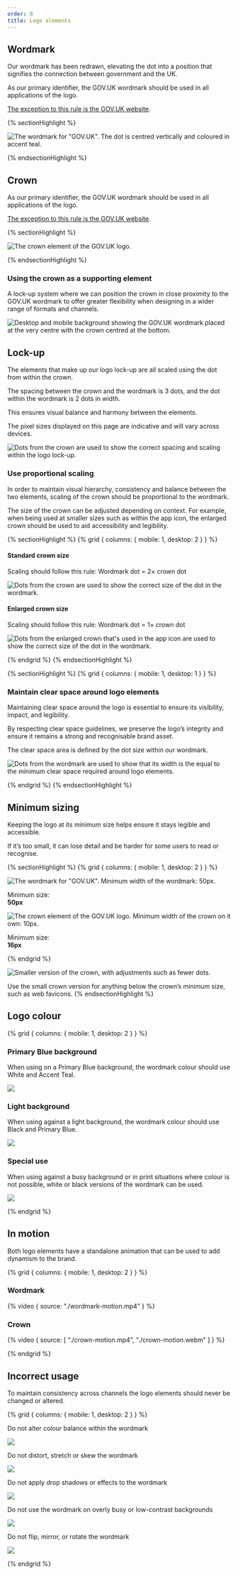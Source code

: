 ```yaml
---
order: 0
title: Logo elements
---
```


## Wordmark

Our wordmark has been redrawn, elevating the dot into a position that signifies the connection between government and the UK.

As our primary identifier, the GOV.UK wordmark should be used in all applications of the logo.

[The exception to this rule is the GOV.UK website](/logo-system/web/).

{% sectionHighlight %}

<div class="app-section-highlight__wrapper--logo">

![The wordmark for "GOV.UK". The dot is centred vertically and coloured in accent teal.](./wordmark.svg)

</div>
{% endsectionHighlight %}

## Crown

As our primary identifier, the GOV.UK wordmark should be used in all applications of the logo.

[The exception to this rule is the GOV.UK website](/logo-system/web/).

{% sectionHighlight %}

<div class="app-section-highlight__wrapper--logo">

![The crown element of the GOV.UK logo.](./crown2.svg)

</div>
{% endsectionHighlight %}

### Using the crown as a supporting element

A lock-up system where we can position the crown in close proximity to the GOV.UK wordmark to offer greater flexibility when designing in a wider range of formats and channels.

<div>

![Desktop and mobile background showing the GOV.UK wordmark placed at the very centre with the crown centred at the bottom.](./crown-supporting-element.svg)

</div>

## Lock-up

The elements that make up our logo lock-up are all scaled using the dot from within the crown.

The spacing between the crown and the wordmark is 3 dots, and the dot within the wordmark is 2 dots in width.

This ensures visual balance and harmony between the elements.

The pixel sizes displayed on this page are indicative and will vary across devices.

<div>

![Dots from the crown are used to show the correct spacing and scaling within the logo lock-up.](./lockup-detail.svg)

</div>

### Use proportional scaling

In order to maintain visual hierarchy, consistency and balance between the two elements, scaling of the crown should be proportional to the wordmark.

The size of the crown can be adjusted depending on context. For example, when being used at smaller sizes such as within the app icon, the enlarged crown should be used to aid accessibility and legibility.

{% sectionHighlight %}
{% grid { columns: { mobile: 1, desktop: 2 } } %}

<div>

#### Standard crown size

Scaling should follow this rule:
Wordmark dot = 2× crown dot

</div>
<div class="app-grid__cell--vertical-align-end">

![Dots from the crown are used to show the correct size of the dot in the wordmark.](./standard-crown.svg)

</div>
<div class="app-top-border">

#### Enlarged crown size

Scaling should follow this rule:
Wordmark dot = 1× crown dot

</div>
<div class="app-top-border">

![Dots from the enlarged crown that's used in the app icon are used to show the correct size of the dot in the wordmark.](./enlarged-crown.svg)

</div>
{% endgrid %}
{% endsectionHighlight %}

{% sectionHighlight %}
{% grid { columns: { mobile: 1, desktop: 1 } } %}

<div>

### Maintain clear space around logo elements

Maintaining clear space around the logo is essential to ensure its visibility, impact, and legibility.

By respecting clear space guidelines, we preserve the logo’s integrity and ensure it remains a strong and recognisable brand asset.

The clear space area is defined by the dot size within our wordmark.

<div>

![Dots from the wordmark are used to show that its width is the equal to the minimum clear space required around logo elements.](./space-around-wordmark.svg)

</div>
</div>
{% endgrid %}
{% endsectionHighlight %}

## Minimum sizing

Keeping the logo at its minimum size helps ensure it stays legible and accessible.

If it’s too small, it can lose detail and be harder for some users to read or recognise.

{% sectionHighlight %}
{% grid { columns: { mobile: 1, desktop: 2 } } %}

<!-- TODO: suggest adding the arrow to the image -->

<div class="app-grid__cell--vertical-align-end">

![The wordmark for "GOV.UK". Minimum width of the wordmark: 50px.](./wordmark-min-width.svg)

Minimum size:</br>
<strong class="govuk-!-font-size-24">50px</strong>

</div>
<div>

![The crown element of the GOV.UK logo. Minimum width of the crown on it own: 10px.](./crown-min-width.svg)

Minimum size:</br>
<strong class="govuk-!-font-size-24">16px</strong>

</div>
{% endgrid %}

![Smaller version of the crown, with adjustments such as fewer dots.](./crown-favicon.svg)

Use the small crown version for anything below the crown’s minimum size, such as web favicons.
{% endsectionHighlight %}

## Logo colour

{% grid { columns: { mobile: 1, desktop: 2 } } %}

<div class="app-top-border">

### Primary Blue background

When using on a Primary Blue background, the wordmark colour should use White and Accent Teal.

</div>
<div>

![](./logo-primary.svg)

</div>
<div class="app-top-border">

### Light background

When using against a light background, the wordmark colour should use Black and Primary Blue.

</div>
<div>

![](./logo-light.svg)

</div>
<div class="app-top-border">

### Special use

When using against a busy background or in print situations where colour is not possible, white or black versions of the wordmark can be used.

</div>
<div>

![](./logo-special-dark-light.svg)

</div>
{% endgrid %}

## In motion

Both logo elements have a standalone animation that can be used to add dynamism to the brand.

{% grid { columns: { mobile: 1, desktop: 2 } } %}

<div>

### Wordmark

{% video { source: "./wordmark-motion.mp4" } %}

</div>
<div>

### Crown

{% video { source: [
    "./crown-motion.mp4",
    "./crown-motion.webm"
] } %}

</div>
{% endgrid %}

## Incorrect usage

To maintain consistency across channels the logo elements should never be changed or altered.

{% grid { columns: { mobile: 1, desktop: 2 } } %}

<div class="app-top-border">

Do not alter colour balance within the wordmark

</div>
<div>

![](./incorrect-altered-colours.png)

</div>
<div class="app-top-border">

Do not distort, stretch or skew the wordmark

</div>
<div>

![](./incorrect-squashed.png)

</div>
<div class="app-top-border">

Do not apply drop shadows or effects to the wordmark

</div>
<div>

![](./incorrect-effects.png)

</div>
<div class="app-top-border">

Do not use the wordmark on overly busy or low-contrast backgrounds

</div>
<div>

![](./incorrect-busy.png)

</div>
<div class="app-top-border">

Do not flip, mirror, or rotate the wordmark

</div>
<div>

![](./incorrect-mirrored.png)

<div>
{% endgrid %}
